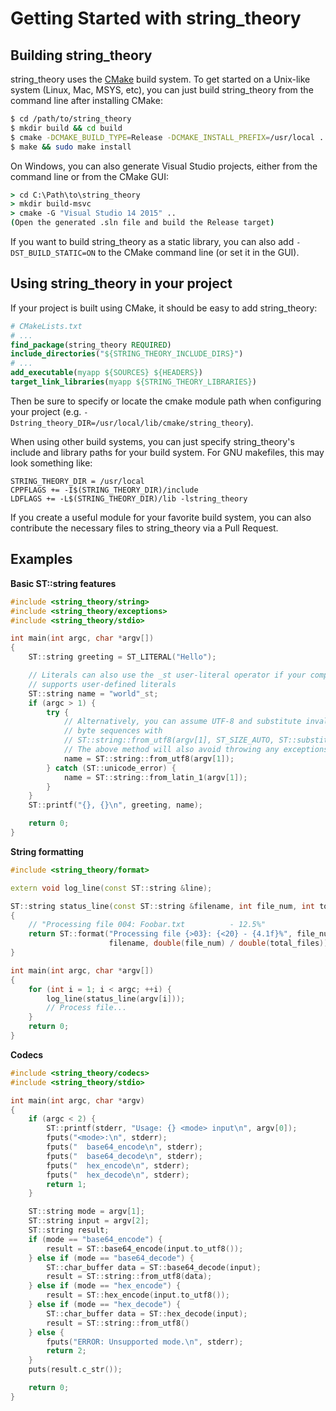 Getting Started with string_theory
==================================

Building string_theory
----------------------

string_theory uses the [CMake](http://cmake.org) build system.  To get started
on a Unix-like system (Linux, Mac, MSYS, etc), you can just build string_theory
from the command line after installing CMake:

~~~bash
$ cd /path/to/string_theory
$ mkdir build && cd build
$ cmake -DCMAKE_BUILD_TYPE=Release -DCMAKE_INSTALL_PREFIX=/usr/local ..
$ make && sudo make install
~~~

On Windows, you can also generate Visual Studio projects, either from the
command line or from the CMake GUI:

~~~bat
> cd C:\Path\to\string_theory
> mkdir build-msvc
> cmake -G "Visual Studio 14 2015" ..
(Open the generated .sln file and build the Release target)
~~~

If you want to build string_theory as a static library, you can also add
`-DST_BUILD_STATIC=ON` to the CMake command line (or set it in the GUI).


Using string_theory in your project
-----------------------------------

If your project is built using CMake, it should be easy to add string_theory:

~~~CMake
# CMakeLists.txt
# ...
find_package(string_theory REQUIRED)
include_directories("${STRING_THEORY_INCLUDE_DIRS}")
# ...
add_executable(myapp ${SOURCES} ${HEADERS})
target_link_libraries(myapp ${STRING_THEORY_LIBRARIES})
~~~

Then be sure to specify or locate the cmake module path when configuring your
project (e.g. `-Dstring_theory_DIR=/usr/local/lib/cmake/string_theory`).

When using other build systems, you can just specify string_theory's include
and library paths for your build system.  For GNU makefiles, this may look
something like:

~~~make
STRING_THEORY_DIR = /usr/local
CPPFLAGS += -I$(STRING_THEORY_DIR)/include
LDFLAGS += -L$(STRING_THEORY_DIR)/lib -lstring_theory
~~~

If you create a useful module for your favorite build system, you can also
contribute the necessary files to string_theory via a Pull Request.


Examples
--------

**Basic ST::string features**

~~~c++
#include <string_theory/string>
#include <string_theory/exceptions>
#include <string_theory/stdio>

int main(int argc, char *argv[])
{
    ST::string greeting = ST_LITERAL("Hello");

    // Literals can also use the _st user-literal operator if your compiler
    // supports user-defined literals
    ST::string name = "world"_st;
    if (argc > 1) {
        try {
            // Alternatively, you can assume UTF-8 and substitute invalid
            // byte sequences with
            // ST::string::from_utf8(argv[1], ST_SIZE_AUTO, ST::substitute_invalid)
            // The above method will also avoid throwing any exceptions.
            name = ST::string::from_utf8(argv[1]);
        } catch (ST::unicode_error) {
            name = ST::string::from_latin_1(argv[1]);
        }
    }
    ST::printf("{}, {}\n", greeting, name);

    return 0;
}
~~~

**String formatting**

~~~c++
#include <string_theory/format>

extern void log_line(const ST::string &line);

ST::string status_line(const ST::string &filename, int file_num, int total_files)
{
    // "Processing file 004: Foobar.txt          - 12.5%"
    return ST::format("Processing file {>03}: {<20} - {4.1f}%", file_num,
                      filename, double(file_num) / double(total_files));
}

int main(int argc, char *argv[])
{
    for (int i = 1; i < argc; ++i) {
        log_line(status_line(argv[i]));
        // Process file...
    }
    return 0;
}
~~~

**Codecs**

~~~c++
#include <string_theory/codecs>
#include <string_theory/stdio>

int main(int argc, char *argv)
{
    if (argc < 2) {
        ST::printf(stderr, "Usage: {} <mode> input\n", argv[0]);
        fputs("<mode>:\n", stderr);
        fputs("  base64_encode\n", stderr);
        fputs("  base64_decode\n", stderr);
        fputs("  hex_encode\n", stderr);
        fputs("  hex_decode\n", stderr);
        return 1;
    }

    ST::string mode = argv[1];
    ST::string input = argv[2];
    ST::string result;
    if (mode == "base64_encode") {
        result = ST::base64_encode(input.to_utf8());
    } else if (mode == "base64_decode") {
        ST::char_buffer data = ST::base64_decode(input);
        result = ST::string::from_utf8(data);
    } else if (mode == "hex_encode") {
        result = ST::hex_encode(input.to_utf8());
    } else if (mode == "hex_decode") {
        ST::char_buffer data = ST::hex_decode(input);
        result = ST::string::from_utf8()
    } else {
        fputs("ERROR: Unsupported mode.\n", stderr);
        return 2;
    }
    puts(result.c_str());

    return 0;
}
~~~
